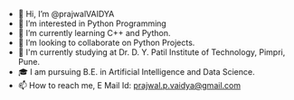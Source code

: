 - 👋 Hi, I’m @prajwalVAIDYA
- 👀 I’m interested in Python Programming 
- 🌱 I’m currently learning C++ and Python.
- 💞️ I’m looking to collaborate on Python Projects.
- 🏫 I'm currently studying at Dr. D. Y. Patil Institute of Technology, Pimpri, Pune.
- 🎓 I am pursuing B.E. in Artificial Intelligence and Data Science. 
- 📫 How to reach me, 
     E Mail Id: prajwal.p.vaidya@gmail.com

<!---
prajwalVAIDYA/prajwalVAIDYA is a ✨ special ✨ repository because its `README.md` (this file) appears on your GitHub profile.
You can click the Preview link to take a look at your changes.
--->

